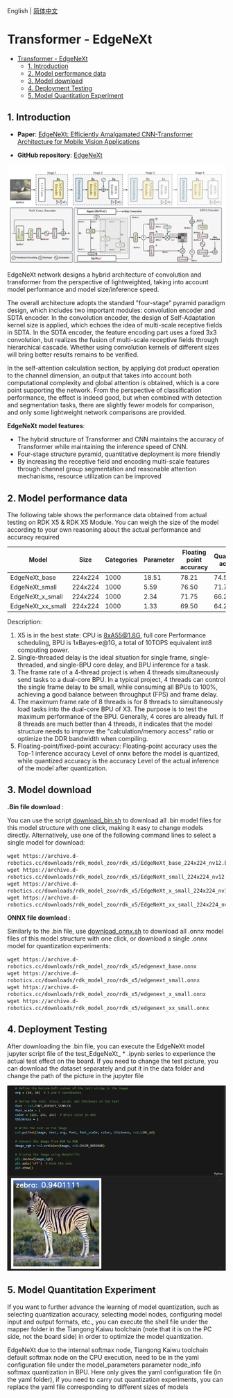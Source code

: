 English | [简体中文](./README_cn.md)

# Transformer - EdgeNeXt

- [Transformer - EdgeNeXt](#transformer---edgenext)
  - [1. Introduction](#1-introduction)
  - [2. Model performance data](#2-model-performance-data)
  - [3. Model download](#3-model-download)
  - [4. Deployment Testing](#4-deployment-testing)
  - [5. Model Quantitation Experiment](#5-model-quantitation-experiment)

## 1. Introduction

- **Paper**: [EdgeNeXt: Efficiently Amalgamated CNN-Transformer Architecture for Mobile Vision Applications](https://arxiv.org/abs/2206.10589)

- **GitHub repository**: [EdgeNeXt](https://github.com/mmaaz60/EdgeNeXt)

![](./data/EdgeNeXt_architecture.png)


EdgeNeXt network designs a hybrid architecture of convolution and transformer from the perspective of lightweighted, taking into account model performance and model size/inference speed.

The overall architecture adopts the standard "four-stage" pyramid paradigm design, which includes two important modules: convolution encoder and SDTA encoder. In the convolution encoder, the design of Self-Adaptation kernel size is applied, which echoes the idea of multi-scale receptive fields in SDTA. In the SDTA encoder, the feature encoding part uses a fixed 3x3 convolution, but realizes the fusion of multi-scale receptive fields through hierarchical cascade. Whether using convolution kernels of different sizes will bring better results remains to be verified.

In the self-attention calculation section, by applying dot product operation to the channel dimension, an output that takes into account both computational complexity and global attention is obtained, which is a core point supporting the network. From the perspective of classification performance, the effect is indeed good, but when combined with detection and segmentation tasks, there are slightly fewer models for comparison, and only some lightweight network comparisons are provided.

**EdgeNeXt model features**:

- The hybrid structure of Transformer and CNN maintains the accuracy of Transformer while maintaining the inference speed of CNN.
- Four-stage structure pyramid, quantitative deployment is more friendly
- By increasing the receptive field and encoding multi-scale features through channel group segmentation and reasonable attention mechanisms, resource utilization can be improved

## 2. Model performance data

The following table shows the performance data obtained from actual testing on RDK X5 & RDK X5 Module. You can weigh the size of the model according to your own reasoning about the actual performance and accuracy required

| Model              | Size    | Categories | Parameter | Floating point accuracy | Quantization accuracy | Latency/throughput (single-threaded) | Latency/throughput (multi-threaded) | Frame rate(FPS) |
| ----------------- | ------- | ---- | ------ | ----- | ----- | ----------- | ----------- | ------ |
| EdgeNeXt_base     | 224x224 | 1000 | 18.51  | 78.21 | 74.52 | 8.80        | 32.31       | 113.35 |
| EdgeNeXt_small    | 224x224 | 1000 | 5.59   | 76.50 | 71.75 | 4.41        | 14.93       | 226.15 |
| EdgeNeXt_x_small  | 224x224 | 1000 | 2.34   | 71.75 | 66.25 | 2.88        | 9.63        | 345.73 |
| EdgeNeXt_xx_small | 224x224 | 1000 | 1.33   | 69.50 | 64.25 | 2.47        | 7.24        | 403.49 |

Description:
1. X5 is in the best state: CPU is 8xA55@1.8G, full core Performance scheduling, BPU is 1xBayes-e@1G, a total of 10TOPS equivalent int8 computing power.
2. Single-threaded delay is the ideal situation for single frame, single-threaded, and single-BPU core delay, and BPU inference for a task.
3. The frame rate of a 4-thread project is when 4 threads simultaneously send tasks to a dual-core BPU. In a typical project, 4 threads can control the single frame delay to be small, while consuming all BPUs to 100%, achieving a good balance between throughput (FPS) and frame delay.
4. The maximum frame rate of 8 threads is for 8 threads to simultaneously load tasks into the dual-core BPU of X3. The purpose is to test the maximum performance of the BPU. Generally, 4 cores are already full. If 8 threads are much better than 4 threads, it indicates that the model structure needs to improve the "calculation/memory access" ratio or optimize the DDR bandwidth when compiling.
5. Floating-point/fixed-point accuracy: Floating-point accuracy uses the Top-1 inference accuracy Level of onnx before the model is quantized, while quantized accuracy is the accuracy Level of the actual inference of the model after quantization.

## 3. Model download

**.Bin file download** :

You can use the script [download_bin.sh](./model/download_bin.sh) to download all .bin model files for this model structure with one click, making it easy to change models directly. Alternatively, use one of the following command lines to select a single model for download:

```shell
wget https://archive.d-robotics.cc/downloads/rdk_model_zoo/rdk_x5/EdgeNeXt_base_224x224_nv12.bin
wget https://archive.d-robotics.cc/downloads/rdk_model_zoo/rdk_x5/EdgeNeXt_small_224x224_nv12.bin
wget https://archive.d-robotics.cc/downloads/rdk_model_zoo/rdk_x5/EdgeNeXt_x_small_224x224_nv12.bin
wget https://archive.d-robotics.cc/downloads/rdk_model_zoo/rdk_x5/EdgeNeXt_xx_small_224x224_nv12.bin
```

**ONNX file download** :

Similarly to the .bin file, use [download_onnx.sh](./model/download_onnx.sh) to download all .onnx model files of this model structure with one click, or download a single .onnx model for quantization experiments:

```shell
wget https://archive.d-robotics.cc/downloads/rdk_model_zoo/rdk_x5/edgenext_base.onnx
wget https://archive.d-robotics.cc/downloads/rdk_model_zoo/rdk_x5/edgenext_small.onnx
wget https://archive.d-robotics.cc/downloads/rdk_model_zoo/rdk_x5/edgenext_x_small.onnx
wget https://archive.d-robotics.cc/downloads/rdk_model_zoo/rdk_x5/edgenext_xx_small.onnx
```

## 4. Deployment Testing

After downloading the .bin file, you can execute the EdgeNeXt model jupyter script file of the test_EdgeNeXt_ * .ipynb series to experience the actual test effect on the board. If you need to change the test picture, you can download the dataset separately and put it in the data folder and change the path of the picture in the jupyter file

![alt text](./data/inference.png)

## 5. Model Quantitation Experiment

If you want to further advance the learning of model quantization, such as selecting quantization accuracy, selecting model nodes, configuring model input and output formats, etc., you can execute the shell file under the mapper folder in the Tiangong Kaiwu toolchain (note that it is on the PC side, not the board side) in order to optimize the model quantization.

EdgeNeXt due to the internal softmax node, Tiangong Kaiwu toolchain default softmax node on the CPU execution, need to be in the yaml configuration file under the model_parameters parameter node_info softmax quantization in BPU. Here only gives the yaml configuration file (in the yaml folder), if you need to carry out quantization experiments, you can replace the yaml file corresponding to different sizes of models